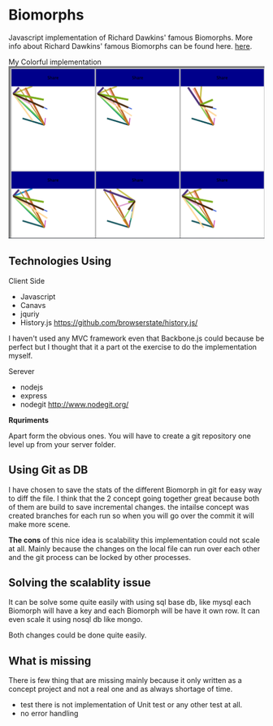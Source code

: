 **Biomorphs**
=========

Javascript implementation of Richard Dawkins' famous Biomorphs. 
More info about Richard Dawkins' famous Biomorphs can be found here. [here](https://www.google.com/search?q=Biomorphs+can+be+found+here&oq=Biomorphs+can+be+found+here&aqs=chrome..69i57.340j0j4&sourceid=chrome&espv=210&es_sm=119&ie=UTF-8#q=biomorphs+richard+dawkins). 

My Colorful implementation
![ScreenShot](/ScreenShot.png)


## Technologies Using

Client Side
- Javascript
- Canavs 
- jquriy
- History.js https://github.com/browserstate/history.js/

I haven't used any MVC framework even that Backbone.js could because be perfect but I thought that it a part ot the exercise to do the implementation myself.


Serever
- nodejs
- express
- nodegit http://www.nodegit.org/



**Rquriments** 

Apart form the obvious ones. You will have to create a git repository one level up from your server folder.


	
## Using Git as DB
I have chosen to save the stats of the different Biomorph in git for easy way to diff the file.
I think that the 2 concept going together great because both of them are build to save incremental changes.
the intailse concept was
created branches for each run so when you will go over the commit it will make more scene.

**The cons** of this nice idea is scalability this implementation could not scale at all.
Mainly because the changes on the local file can run over each other and the git process can be locked by other processes.

## Solving the scalablity issue 
It can be solve some quite easily with using sql base db, like mysql each Biomorph will have a key and each Biomorph will be have it own row.
It can even scale it using nosql db like mongo.

Both changes could be done quite easily.

## What is missing 
There is few thing that are missing mainly because it only written as a concept project and not a real one and as always shortage of time.
- test there is not implementation of Unit test or any other test at all. 
- no error handling 




